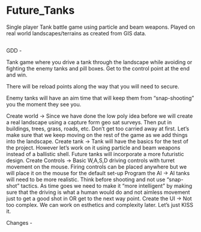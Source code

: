 # Future_Tanks
Single player Tank battle game using particle and beam weapons. 
Played on real world landscapes/terrains as created from GIS data.

##
GDD -

Tank game where you drive a tank through the landscape while avoiding or fighting the enemy tanks and pill boxes. 
Get to the control point at the end and win.

There will be reload points along the way that you will need to secure.

Enemy tanks will have an aim time that will keep them from “snap-shooting” you the moment they see you.



Create world -> Since we have done the low poly idea before we will create a real landscape using a capture form geo sat surveys.  Then put in buildings, trees, grass, roads, etc. Don’t get too carried away at first. Let’s make sure that we keep moving on the rest of the game as we add things into the landscape. 
Create tank -> Tank will have the basics for the test of the project. However let’s work on it using particle and beam weapons instead of a ballistic shell. Future tanks will incorporate a more futuristic design.
Create Controls -> Basic W,A,S,D driving controls with turret movement on the mouse. Firing controls can be placed anywhere but we will place it on the mouse for the default set-up
Program the AI -> AI tanks will need to be more realistic. Think before shooting and not use “snap-shot” tactics. As time goes we need to make it “more intelligent” by making sure that the driving is what a human would do and not aimless movement just to get a good shot in OR get to the next way point.
Create the UI -> Not too complex. We can work on esthetics and complexity later. Let’s just KISS it.

Changes -





